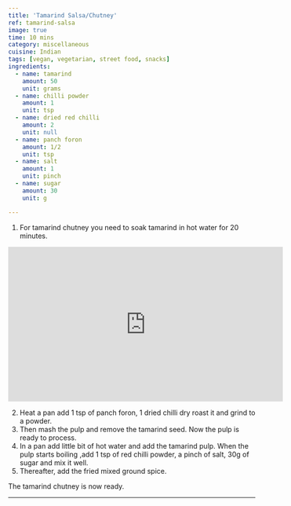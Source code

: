 ```yaml
---
title: 'Tamarind Salsa/Chutney'
ref: tamarind-salsa
image: true
time: 10 mins
category: miscellaneous
cuisine: Indian
tags: [vegan, vegetarian, street food, snacks]
ingredients:
  - name: tamarind
    amount: 50
    unit: grams
  - name: chilli powder
    amount: 1
    unit: tsp
  - name: dried red chilli
    amount: 2
    unit: null
  - name: panch foron
    amount: 1/2
    unit: tsp
  - name: salt
    amount: 1
    unit: pinch
  - name: sugar
    amount: 30
    unit: g

---
```


1. For tamarind chutney you need to soak tamarind in hot water for 20 minutes. 

<iframe width="560" height="315" src="https://www.youtube.com/embed/ZImBxEwwKx8" frameborder="0" allow="accelerometer; autoplay; encrypted-media; gyroscope; picture-in-picture" allowfullscreen></iframe>

2. Heat a pan add 1 tsp of panch foron, 1 dried chilli dry roast it and grind to a powder. 
3. Then mash the pulp and remove the tamarind seed. Now the pulp is ready to process. 
4. In a pan add little bit of hot water and add the tamarind pulp. When the pulp starts boiling ,add 1 tsp of red chilli powder, a pinch of salt, 30g of sugar and mix it well. 
5. Thereafter, add the fried mixed ground spice. 

The tamarind chutney is now ready. 

---

